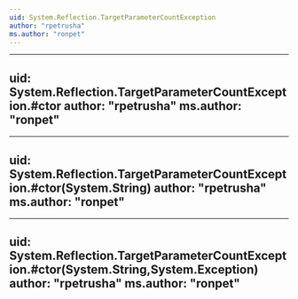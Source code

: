 ```yaml
---
uid: System.Reflection.TargetParameterCountException
author: "rpetrusha"
ms.author: "ronpet"
---
```


---
uid: System.Reflection.TargetParameterCountException.#ctor
author: "rpetrusha"
ms.author: "ronpet"
---

---
uid: System.Reflection.TargetParameterCountException.#ctor(System.String)
author: "rpetrusha"
ms.author: "ronpet"
---

---
uid: System.Reflection.TargetParameterCountException.#ctor(System.String,System.Exception)
author: "rpetrusha"
ms.author: "ronpet"
---
